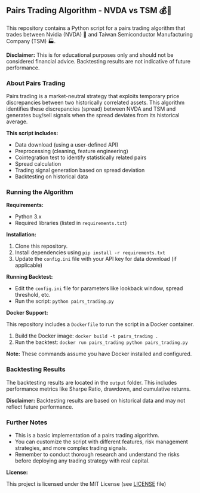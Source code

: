 ## Pairs Trading Algorithm - NVDA vs TSM 💰🚀

This repository contains a Python script for a pairs trading algorithm that trades between Nvidia (NVDA) 🤖 and Taiwan Semiconductor Manufacturing Company (TSM) 🏭. 

**Disclaimer:** This is for educational purposes only and should not be considered financial advice. Backtesting results are not indicative of future performance.


### About Pairs Trading

Pairs trading is a market-neutral strategy that exploits temporary price discrepancies between two historically correlated assets. This algorithm identifies these discrepancies (spread) between NVDA and TSM and generates buy/sell signals when the spread deviates from its historical average.

**This script includes:**

* Data download (using a user-defined API)
* Preprocessing (cleaning, feature engineering)
* Cointegration test to identify statistically related pairs
* Spread calculation
* Trading signal generation based on spread deviation
* Backtesting on historical data

### Running the Algorithm

**Requirements:**

* Python 3.x
* Required libraries (listed in `requirements.txt`)

**Installation:**

1. Clone this repository.
2. Install dependencies using `pip install -r requirements.txt`
3. Update the `config.ini` file with your API key for data download (if applicable)

**Running Backtest:**

* Edit the `config.ini` file for parameters like lookback window, spread threshold, etc.
* Run the script: `python pairs_trading.py`

**Docker Support:**

This repository includes a `Dockerfile` to run the script in a Docker container.

1. Build the Docker image: `docker build -t pairs_trading .`
2. Run the backtest: `docker run pairs_trading python pairs_trading.py`

**Note:** These commands assume you have Docker installed and configured.

### Backtesting Results

The backtesting results are located in the `output` folder. This includes performance metrics like Sharpe Ratio, drawdown, and cumulative returns.

**Disclaimer:** Backtesting results are based on historical data and may not reflect future performance.


### Further Notes

* This is a basic implementation of a pairs trading algorithm. 
* You can customize the script with different features, risk management strategies, and more complex trading signals.
* Remember to conduct thorough research and understand the risks before deploying any trading strategy with real capital.


**License:**

This project is licensed under the MIT License (see [LICENSE](LICENSE) file)
